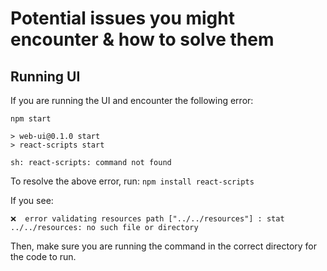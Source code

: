 # Potential issues you might encounter & how to solve them

## Running UI

If you are running the UI and encounter the following error: 

```
npm start

> web-ui@0.1.0 start
> react-scripts start

sh: react-scripts: command not found
```

To resolve the above error, run: `npm install react-scripts`






If you see:
```
❌  error validating resources path ["../../resources"] : stat ../../resources: no such file or directory
```
Then, make sure you are running the command in the correct directory for the code to run.